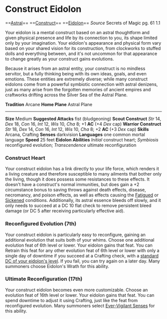 # Construct Eidolon
==[Astral](../../../Traits/Astral.md)== ==[Construct](../../../Traits/Construct.md)== ==[Eidolon](../../../Traits/Eidolon.md)==
*Source* Secrets of Magic pg. 61 1.1

Your eidolon is a mental construct based on an astral thoughtform and given physical presence and life by its connection to you, its shape limited only by your imagination. Your eidolon's appearance and physical form vary based on your shared vision for its construction, from clockworks to stuffed dolls and everything between, and it's not uncommon for that appearance to change greatly as your construct gains evolutions. 

Because it arises from an astral entity, your construct is no mindless servitor, but a fully thinking being with its own ideas, goals, and even emotions. These entities are extremely diverse; while many construct eidolons come from a powerful symbiotic connection with astral denizens, just as many arise from the forgotten memories of ancient empires and craftworks drifting across the Silver Sea of the Astral Plane.

**Tradition** Arcane
**Home Plane** Astral Plane

---
**Size** Medium
**Suggested Attacks** fist (bludgeoning)
**Scout Construct** *Str* 14, *Dex* 18, *Con* 16, *Int* 12, *Wis* 10, *Cha* 8; +1 **AC** (+4 *Dex* cap)
**Warrior Construct** *Str* 18, *Dex* 14, *Con* 16, *Int* 12, *Wis* 10, *Cha* 8; +2 **AC** (+3 *Dex* cap)
**Skills** Arcana, Crafting
**Senses** darkvision
**Languages** one common mortal language
**Speed** 25 feet
**Eidolon Abilities** *Initial* construct heart; *Symbiosis* reconfigured evolution; *Transcendence* ultimate reconfiguration

### Construct Heart
Your construct eidolon has a link directly to your life force, which renders it a living creature and therefore susceptible to many ailments that bother only the living, though it does possess some resistances to these effects. It doesn't have a construct's normal immunities, but does gain a +2 circumstance bonus to saving throws against death effects, disease, necromancy, and poison effects, as well as effects causing the [Fatigued](../../../Conditions/Fatigued.md) or [Sickened](../../../Conditions/Sickened.md) conditions. Additionally, its astral essence bleeds off slowly, and it only needs to succeed at a DC 10 flat check to remove persistent bleed damage (or DC 5 after receiving particularly effective aid).

### Reconfigured Evolution (7th)
Your construct eidolon is particularly easy to reconfigure, gaining an additional evolution that suits both of your whims. Choose one additional evolution feat of 6th level or lower. Your eidolon gains that feat. You can Retrain this feat for any other evolution feat of 6th level or lower with only a single day of downtime if you succeed at a Crafting check, with a [standard DC of your eidolon's level](Difficulty%20Classes#Level-based%20DCs). If you fail, you can try again on a later day. Many summoners choose Eidolon's Wrath for this ability.

### Ultimate Reconfiguration (17th)
Your construct eidolon becomes even more customizable. Choose an evolution feat of 16th level or lower. Your eidolon gains that feat. You can spend downtime to adjust it using Crafting, just like the feat from reconfigured evolution. Many summoners select [Ever-Vigilant Senses](../../../Feats/General/Ever-Vigilant%20Senses.md) for this ability.
